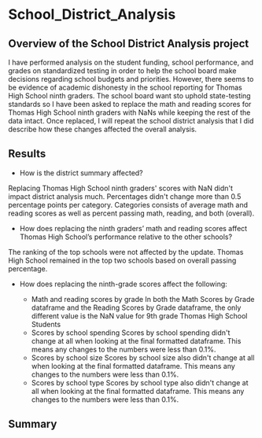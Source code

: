 # School_District_Analysis

## Overview of the School District Analysis project

I have performed analysis on the student funding, school performance, and grades on standardized testing in order to help the school board make decisions regarding school budgets and priorities. However, there seems to be evidence of academic dishonesty in the school reporting for Thomas High School ninth graders. The school board want sto uphold state-testing standards so I have been asked to replace the math and reading scores for Thomas High School ninth graders with NaNs while keeping the rest of the data intact. Once replaced, I will repeat the school district analysis that I did describe how these changes affected the overall analysis.


## Results


- How is the district summary affected?

Replacing Thomas High School ninth graders' scores with NaN didn't impact district analysis much. Percentages didn't change more than 0.5 percentage points per category. Categories consists of average math and reading scores as well as percent passing math, reading, and both (overall).

- How does replacing the ninth graders’ math and reading scores affect Thomas High School’s performance relative to the other schools?

The ranking of the top schools were not affected by the update. Thomas High School remained in the top two schools based on overall passing percentage. 

- How does replacing the ninth-grade scores affect the following:

   - Math and reading scores by grade
   In both the Math Scores by Grade dataframe and the Reading Scores by Grade dataframe, the only different value is the NaN value for 9th grade Thomas High School Students
   - Scores by school spending
   Scores by school spending didn't change at all when looking at the final formatted dataframe. This means any changes to the numbers were less than 0.1%.
   - Scores by school size
   Scores by school size also didn't change at all when looking at the final formatted dataframe. This means any changes to the numbers were less than 0.1%.
   - Scores by school type
   Scores by school type also didn't change at all when looking at the final formatted dataframe. This means any changes to the numbers were less than 0.1%.
  
## Summary 



